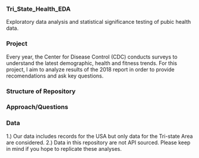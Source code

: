 ###  Tri_State_Health_EDA
Exploratory data analysis and statistical significance testing of pubic health data.

### Project
Every year, the Center for Disease Control (CDC) conducts surveys to understand the latest demographic, health and fitness trends. 
For this project, I aim to analyze results of the 2018 report in order to provide recomendations and ask key questions.

### Structure of Repository

### Approach/Questions

### Data 

1.) Our data includes records for the USA but only data for the Tri-state Area are considered.
2.) Data in this repository are not API sourced. Please keep in mind if you hope to replicate these analyses.

